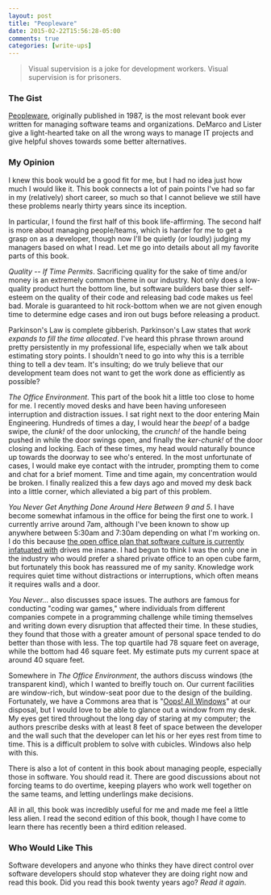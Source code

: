 ```yaml
---
layout: post
title: "Peopleware"
date: 2015-02-22T15:56:28-05:00
comments: true
categories: [write-ups]
---
```


> Visual supervision is a joke for development workers. Visual supervision is for prisoners.

### The Gist

[Peopleware](http://amzn.to/1JzYT3i), originally published in 1987, is the most relevant book ever written for managing software teams and organizations. DeMarco and Lister give a light-hearted take on all the wrong ways to manage IT projects and give helpful shoves towards some better alternatives.

### My Opinion

I knew this book would be a good fit for me, but I had no idea just how much I would like it. This book connects a lot of pain points I've had so far in my (relatively) short career, so much so that I cannot believe we still have these problems nearly thirty years since its inception.

In particular, I found the first half of this book life-affirming. The second half is more about managing people/teams, which is harder for me to get a grasp on as a developer, though now I'll be quietly (or loudly) judging my managers based on what I read. Let me go into details about all my favorite parts of this book.

_Quality -- If Time Permits_. Sacrificing quality for the sake of time and/or money is an extremely common theme in our industry. Not only does a low-quality product hurt the bottom line, but software builders base thier self-esteem on the quality of their code and releasing bad code makes us feel bad. Morale is guaranteed to hit rock-bottom when we are not given enough time to determine edge cases and iron out bugs before releasing a product.

Parkinson's Law is complete gibberish. Parkinson's Law states that _work expands to fill the time allocated_. I've heard this phrase thrown around pretty persistently in my professional life, especially when we talk about estimating story points. I shouldn't need to go into why this is a terrible thing to tell a dev team. It's insulting; do we truly believe that our development team does not want to get the work done as efficiently as possible?

_The Office Environment_. This part of the book hit a little too close to home for me. I recently moved desks and have been having unforeseen interruption and distraction issues. I sat right next to the door entering Main Engineering. Hundreds of times a day, I would hear the _beep!_ of a badge swipe, the _clunk!_ of the door unlocking, the _crunch!_ of the handle being pushed in while the door swings open, and finally the _ker-chunk!_ of the door closing and locking. Each of these times, my head would naturally bounce up towards the doorway to see who's entered. In the most unfortunate of cases, I would make eye contact with the intruder, prompting them to come and chat for a brief moment. Time and time again, my concentration would be broken. I finally realized this a few days ago and moved my desk back into a little corner, which alleviated a big part of this problem.

_You Never Get Anything Done Around Here Between 9 and 5_. I have become somewhat infamous in the office for being the first one to work. I currently arrive around 7am, although I've been known to show up anywhere between 5:30am and 7:30am depending on what I'm working on. I do this because [the open office plan that software culture is currently infatuated with](http://abcnews.go.com/Business/facebook-open-plan-office-rich-distractions/story?id=19545464) drives me insane. I had begun to think I was the only one in the industry who would prefer a shared private office to an open cube farm, but fortunately this book has reassured me of my sanity. Knowledge work requires quiet time without distractions or interruptions, which often means it requires walls and a door.

_You Never..._ also discusses space issues. The authors are famous for conducting  "coding war games," where individuals from different companies compete in a programming challenge while timing themselves and writing down every disruption that affected their time. In these studies, they found that those with a greater amount of personal space tended to do better than those with less. The top quartile had 78 square feet on average, while the bottom had 46 square feet. My estimate puts my current space at around 40 square feet.

Somewhere in _The Office Environment_, the authors discuss windows (the transparent kind), which I wanted to breifly touch on. Our current facilities are window-rich, but window-seat poor due to the design of the building. Fortunately, we have a Commons area that is "[Oops! All Windows](http://www.mrbreakfast.com/ucp/674_6841_ucp.jpg)" at our disposal, but I would love to be able to glance out a window from my desk. My eyes get tired throughout the long day of staring at my computer; the authors prescribe desks with at least 8 feet of space between the developer and the wall such that the developer can let his or her eyes rest from time to time. This is a difficult problem to solve with cubicles. Windows also help with this.

There is also a lot of content in this book about managing people, especially those in software. You should read it. There are good discussions about not forcing teams to do overtime, keeping players who work well together on the same teams, and letting underlings make decisions.

All in all, this book was incredibly useful for me and made me feel a little less alien. I read the second edition of this book, though I have come to learn there has recently been a third edition released.

### Who Would Like This

Software developers and anyone who thinks they have direct control over software developers should stop whatever they are doing right now and read this book. Did you read this book twenty years ago? _Read it again_.
